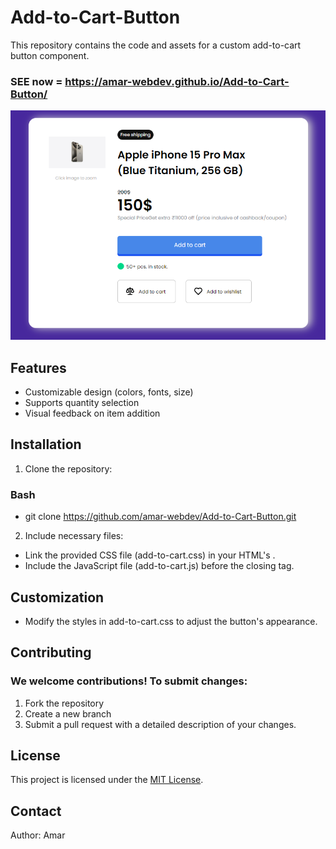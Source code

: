 # Add-to-Cart-Button
This repository contains the code and assets for a custom add-to-cart button component.

### SEE now = https://amar-webdev.github.io/Add-to-Cart-Button/

![Image Description](https://github.com/amar-webdev/Add-to-Cart-Button/blob/assert/Screenshot%20Add%20to%20cart.png?raw=true)


## Features


* Customizable design (colors, fonts, size)
* Supports quantity selection
* Visual feedback on item addition

## Installation

1. Clone the repository:

### Bash
* git clone https://github.com/amar-webdev/Add-to-Cart-Button.git

2. Include necessary files: 

* Link the provided CSS file (add-to-cart.css) in your HTML's <head>.
* Include the JavaScript file (add-to-cart.js) before the closing </body> tag.

## Customization

* Modify the styles in add-to-cart.css to adjust the button's appearance.

## Contributing

### We welcome contributions! To submit changes:

1. Fork the repository
2. Create a new branch
3. Submit a pull request with a detailed description of your changes.
## License

This project is licensed under the [MIT License](LICENSE).

## Contact

Author: Amar 

